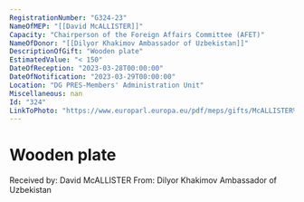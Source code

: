 ```yaml
---
RegistrationNumber: "G324-23"
NameOfMEP: "[[David McALLISTER]]"
Capacity: "Chairperson of the Foreign Affairs Committee (AFET)"
NameOfDonor: "[[Dilyor Khakimov Ambassador of Uzbekistan]]"
DescriptionOfGift: "Wooden plate"
EstimatedValue: "< 150"
DateOfReception: "2023-03-28T00:00:00"
DateOfNotification: "2023-03-29T00:00:00"
Location: "DG PRES-Members' Administration Unit"
Miscellaneous: nan
Id: "324"
LinkToPhoto: "https://www.europarl.europa.eu/pdf/meps/gifts/McALLISTER%20David_G324-23.jpg#"
---
```


# Wooden plate

Received by: David McALLISTER
From: Dilyor Khakimov Ambassador of Uzbekistan
